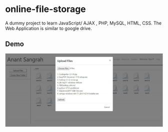 # online-file-storage
A dummy project to learn JavaScript/ AJAX , PHP, MySQL, HTML, CSS. The Web Application is similar to google drive.


## Demo
![alt text](https://github.com/vipultagai/online-file-storage/blob/main/Screenshot.PNG)
